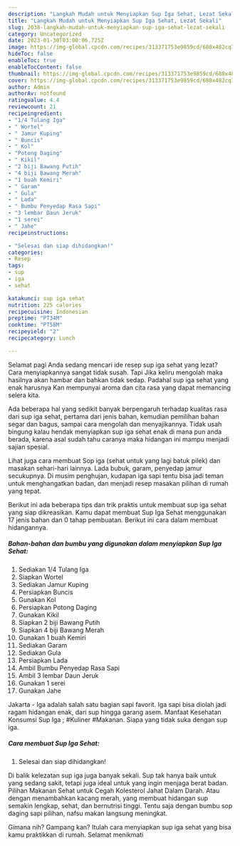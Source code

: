 ```yaml
---
description: "Langkah Mudah untuk Menyiapkan Sup Iga Sehat, Lezat Sekali"
title: "Langkah Mudah untuk Menyiapkan Sup Iga Sehat, Lezat Sekali"
slug: 2038-langkah-mudah-untuk-menyiapkan-sup-iga-sehat-lezat-sekali
category: Uncategorized
date: 2023-01-30T03:00:06.725Z
image: https://img-global.cpcdn.com/recipes/313371753e9859cd/680x482cq70/sup-iga-sehat-foto-resep-utama.jpg
hideToc: false
enableToc: true
enableTocContent: false
thumbnail: https://img-global.cpcdn.com/recipes/313371753e9859cd/680x482cq70/sup-iga-sehat-foto-resep-utama.jpg
cover: https://img-global.cpcdn.com/recipes/313371753e9859cd/680x482cq70/sup-iga-sehat-foto-resep-utama.jpg
author: Admin
authorAv: notfound
ratingvalue: 4.4
reviewcount: 21
recipeingredient:
- "1/4 Tulang Iga"
- " Wortel"
- " Jamur Kuping"
- " Buncis"
- " Kol"
- "Potong Daging"
- " Kikil"
- "2 biji Bawang Putih"
- "4 biji Bawang Merah"
- "1 buah Kemiri"
- " Garam"
- " Gula"
- " Lada"
- " Bumbu Penyedap Rasa Sapi"
- "3 lembar Daun Jeruk"
- "1 serei"
- " Jahe"
recipeinstructions:

- "Selesai dan siap dihidangkan!"
categories:
- Resep
tags:
- sup
- iga
- sehat

katakunci: sup iga sehat 
nutrition: 225 calories
recipecuisine: Indonesian
preptime: "PT34M"
cooktime: "PT58M"
recipeyield: "2"
recipecategory: Lunch

---
```



Selamat pagi Anda sedang mencari ide resep sup iga sehat yang lezat? Cara menyiapkannya sangat tidak susah. Tapi Jika keliru mengolah maka hasilnya akan hambar dan bahkan tidak sedap. Padahal sup iga sehat yang enak harusnya Kan mempunyai aroma dan cita rasa yang dapat memancing selera kita.


Ada beberapa hal yang sedikit banyak berpengaruh terhadap kualitas rasa dari sup iga sehat, pertama dari jenis bahan, kemudian pemilihan bahan segar dan bagus, sampai cara mengolah dan menyajikannya. Tidak usah bingung kalau hendak menyiapkan sup iga sehat enak di mana pun anda berada, karena asal sudah tahu caranya maka hidangan ini mampu menjadi sajian spesial.

Lihat juga cara membuat Sop iga (sehat untuk yang lagi batuk pilek) dan masakan sehari-hari lainnya. Lada bubuk, garam, penyedap jamur secukupnya. Di musim penghujan, kudapan iga sapi tentu bisa jadi teman untuk menghangatkan badan, dan menjadi resep masakan pilihan di rumah yang tepat.


Berikut ini ada beberapa tips dan trik praktis untuk membuat sup iga sehat yang siap dikreasikan. Kamu dapat membuat Sup Iga Sehat menggunakan 17 jenis bahan dan 0 tahap pembuatan. Berikut ini cara dalam membuat hidangannya.

<!--inarticleads1-->

##### Bahan-bahan dan bumbu yang digunakan dalam menyiapkan Sup Iga Sehat:

1. Sediakan 1/4 Tulang Iga
1. Siapkan  Wortel
1. Sediakan  Jamur Kuping
1. Persiapkan  Buncis
1. Gunakan  Kol
1. Persiapkan Potong Daging
1. Gunakan  Kikil
1. Siapkan 2 biji Bawang Putih
1. Siapkan 4 biji Bawang Merah
1. Gunakan 1 buah Kemiri
1. Sediakan  Garam
1. Sediakan  Gula
1. Persiapkan  Lada
1. Ambil  Bumbu Penyedap Rasa Sapi
1. Ambil 3 lembar Daun Jeruk
1. Gunakan 1 serei
1. Gunakan  Jahe


Jakarta - Iga adalah salah satu bagian sapi favorit. Iga sapi bisa diolah jadi ragam hidangan enak, dari sup hingga garang asem. Manfaat Kesehatan Konsumsi Sup Iga ; #Kuliner #Makanan. Siapa yang tidak suka dengan sup iga. 

<!--inarticleads2-->

##### Cara membuat Sup Iga Sehat:


1. Selesai dan siap dihidangkan!

Di balik kelezatan sup iga juga banyak sekali. Sup tak hanya baik untuk yang sedang sakit, tetapi juga ideal untuk yang ingin menjaga berat badan. Pilihan Makanan Sehat untuk Cegah Kolesterol Jahat Dalam Darah. Atau dengan menambahkan kacang merah, yang membuat hidangan sup semakin lengkap, sehat, dan bernutrisi tinggi. Tentu saja dengan bumbu sop daging sapi pilihan, nafsu makan langsung meningkat. 

Gimana nih? Gampang kan? Itulah cara menyiapkan sup iga sehat yang bisa kamu praktikkan di rumah. Selamat menikmati

